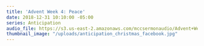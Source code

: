 ```yaml
---
title: 'Advent Week 4: Peace'
date: 2018-12-31 10:10:00 -05:00
series: Anticipation
audio_file: https://s3.us-east-2.amazonaws.com/mccsermonaudio/Advent+Week+4_+Peace.lite.mp3
thumbnail_image: "/uploads/anticipation_christmas_facebook.jpg"
---
```


